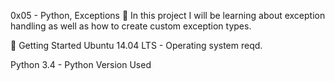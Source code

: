0x05 - Python, Exceptions 🐚
In this project I will be learning about exception handling as well as how to create custom exception types.

🏃 Getting Started
Ubuntu 14.04 LTS - Operating system reqd.

Python 3.4 - Python Version Used
